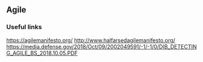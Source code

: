## Agile

### Useful links

https://agilemanifesto.org/
http://www.halfarsedagilemanifesto.org/
https://media.defense.gov/2018/Oct/09/2002049591/-1/-1/0/DIB_DETECTING_AGILE_BS_2018.10.05.PDF
